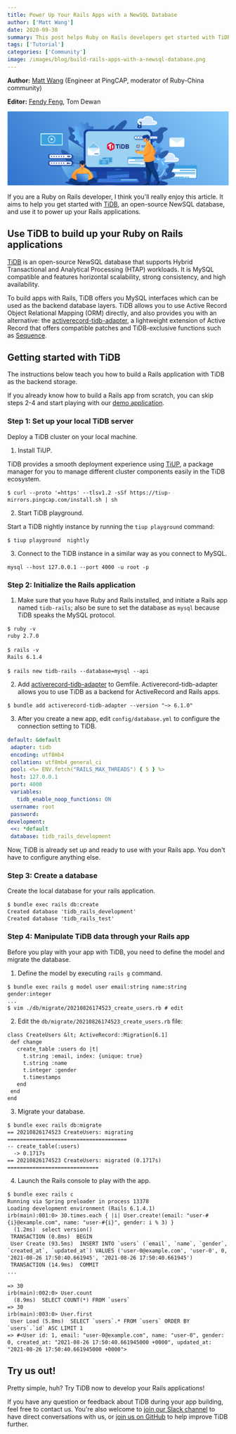 ```yaml
---
title: Power Up Your Rails Apps with a NewSQL Database
author: ['Matt Wang']
date: 2020-09-30
summary: This post helps Ruby on Rails developers get started with TiDB and use it as the backend storage layer of Rails applications.
tags: ['Tutorial']
categories: ['Community']
image: /images/blog/build-rails-apps-with-a-newsql-database.png
---
```


**Author:** [Matt Wang](https://github.com/hooopo) (Engineer at PingCAP, moderator of Ruby-China community)

**Editor:** [Fendy Feng](https://github.com/septemberfd), Tom Dewan

![Build a Rails App with a NewSQL Database](media/build-rails-apps-with-a-newsql-database.png)

If you are a Ruby on Rails developer, I think you'll really enjoy this article. It aims to help you get started with [TiDB](https://github.com/pingcap/tidb), an open-source NewSQL database, and use it to power up your Rails applications.

## Use TiDB to build up your Ruby on Rails applications

[TiDB](https://github.com/pingcap/tidb) is an open-source NewSQL database that supports Hybrid Transactional and Analytical Processing (HTAP) workloads. It is MySQL compatible and features horizontal scalability, strong consistency, and high availability.

To build apps with Rails, TiDB offers you MySQL interfaces which can be used as the backend database layers. TiDB allows you to use Active Record Object Relational Mapping (ORM) directly, and also provides you with an alternative: the [activerecord-tidb-adapter](https://github.com/pingcap/activerecord-tidb-adapter), a lightweight extension of Active Record that offers compatible patches and TiDB-exclusive functions such as [Sequence](https://docs.pingcap.com/tidb/stable/sql-statement-create-sequence).

## Getting started with TiDB

The instructions below teach you how to build a Rails application with TiDB as the backend storage.

If you already know how to build a Rails app from scratch, you can skip steps 2-4 and start playing with our [demo application](https://github.com/hooopo/rails-tidb).

### Step 1: Set up your local TiDB server

Deploy a TiDB cluster on your local machine.

1. Install TiUP.

TiDB provides a smooth deployment experience using [TiUP](https://docs.pingcap.com/tidb/stable/tiup-overview), a package manager for you to manage different cluster components easily in the TiDB ecosystem.

```shell
$ curl --proto '=https' --tlsv1.2 -sSf https://tiup-mirrors.pingcap.com/install.sh | sh
```

2. Start TiDB playground.

Start a TiDB nightly instance by running the `tiup playground` command:

```shell
$ tiup playground  nightly
```

3. Connect to the TiDB instance in a similar way as you connect to MySQL.

```
mysql --host 127.0.0.1 --port 4000 -u root -p
```

### Step 2: Initialize the Rails application

1. Make sure that you have Ruby and Rails installed, and  initiate a Rails app named `tidb-rails`; also be sure to set the database as `mysql` because TiDB speaks the MySQL protocol.

```
$ ruby -v
ruby 2.7.0

$ rails -v
Rails 6.1.4

$ rails new tidb-rails --database=mysql --api
```

2. Add [activerecord-tidb-adapter](https://github.com/pingcap/activerecord-tidb-adapter) to Gemfile. Activerecord-tidb-adapter allows you to use TiDB as a backend for ActiveRecord and Rails apps.

```
$ bundle add activerecord-tidb-adapter --version "~> 6.1.0"
```

3. After you create a new app, edit `config/database.yml` to configure the connection setting to TiDB.

```yaml
default: &default
 adapter: tidb
 encoding: utf8mb4
 collation: utf8mb4_general_ci
 pool: <%= ENV.fetch("RAILS_MAX_THREADS") { 5 } %>
 host: 127.0.0.1
 port: 4000
 variables:
   tidb_enable_noop_functions: ON
 username: root
 password:
development:
 <<: *default
 database: tidb_rails_development
```

Now, TiDB is already set up and ready to use with your Rails app. You don't have to configure anything else.

### Step 3: Create a database

Create the local database for your rails application.

```
$ bundle exec rails db:create
Created database 'tidb_rails_development'
Created database 'tidb_rails_test'
```

### Step 4: Manipulate TiDB data through your Rails app

Before you play with your app with TiDB, you need to define the model and migrate the database.

1. Define the model by executing `rails g` command.

```
$ bundle exec rails g model user email:string name:string gender:integer
...
$ vim ./db/migrate/20210826174523_create_users.rb # edit
```

2. Edit the `db/migrate/20210826174523_create_users.rb` file:

```
class CreateUsers &lt; ActiveRecord::Migration[6.1]
 def change
   create_table :users do |t|
     t.string :email, index: {unique: true}
     t.string :name
     t.integer :gender
     t.timestamps
   end
 end
end
```

3. Migrate your database.

```
$ bundle exec rails db:migrate
== 20210826174523 CreateUsers: migrating ======================================
-- create_table(:users)
  -> 0.1717s
== 20210826174523 CreateUsers: migrated (0.1717s) =============================
```

4. Launch the Rails console to play with the app.

```
$ bundle exec rails c
Running via Spring preloader in process 13378
Loading development environment (Rails 6.1.4.1)
irb(main):001:0> 30.times.each { |i| User.create!(email: "user-#{i}@example.com", name: "user-#{i}", gender: i % 3) }
  (1.2ms)  select version()
 TRANSACTION (0.8ms)  BEGIN
 User Create (93.5ms)  INSERT INTO `users` (`email`, `name`, `gender`, `created_at`, `updated_at`) VALUES ('user-0@example.com', 'user-0', 0, '2021-08-26 17:50:40.661945', '2021-08-26 17:50:40.661945')
 TRANSACTION (14.9ms)  COMMIT
...

=> 30
irb(main):002:0> User.count
  (8.9ms)  SELECT COUNT(*) FROM `users`
=> 30
irb(main):003:0> User.first
 User Load (5.8ms)  SELECT `users`.* FROM `users` ORDER BY `users`.`id` ASC LIMIT 1
=> #<User id: 1, email: "user-0@example.com", name: "user-0", gender: 0, created_at: "2021-08-26 17:50:40.661945000 +0000", updated_at: "2021-08-26 17:50:40.661945000 +0000">
```

## Try us out!

Pretty simple, huh? Try TiDB now to develop your Rails applications!

If you have any question or feedback about TiDB during your app building, feel free to contact us. You're also welcome to [join our Slack channel](https://slack.tidb.io/invite?team=tidb-community&channel=sig-k8s&ref=pingcap-blog) to have direct conversations with us, or [join us on GitHub](https://github.com/pingcap/tidb) to help improve TiDB further.
